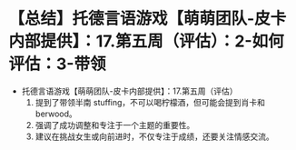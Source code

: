 # 【总结】托德言语游戏【萌萌团队-皮卡内部提供】：17.第五周（评估）：2-如何评估：3-带领

-   托德言语游戏【萌萌团队-皮卡内部提供】：17.第五周（评估）
    1.  提到了带领半南 stuffing，不可以喝柠檬酒，但可能会提到肖卡和berwood。
    2.  强调了成功调整和专注于一个主题的重要性。
    3.  建议在挑战女生或向前进时，不仅专注于成绩，还要关注情感交流。